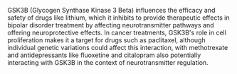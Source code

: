 GSK3B (Glycogen Synthase Kinase 3 Beta) influences the efficacy and safety of drugs like lithium, which it inhibits to provide therapeutic effects in bipolar disorder treatment by affecting neurotransmitter pathways and offering neuroprotective effects. In cancer treatments, GSK3B's role in cell proliferation makes it a target for drugs such as paclitaxel, although individual genetic variations could affect this interaction, with methotrexate and antidepressants like fluoxetine and citalopram also potentially interacting with GSK3B in the context of neurotransmitter regulation.